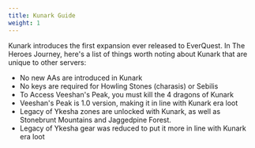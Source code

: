 ```yaml
---
title: Kunark Guide
weight: 1
---
```


Kunark introduces the first expansion ever released to EverQuest. In The Heroes Journey, here's a list of things worth noting about Kunark that are unique to other servers:

- No new AAs are introduced in Kunark
- No keys are required for Howling Stones (charasis) or Sebilis
- To Access Veeshan's Peak, you must kill the 4 dragons of Kunark
- Veeshan's Peak is 1.0 version, making it in line with Kunark era loot
- Legacy of Ykesha zones are unlocked with Kunark, as well as Stonebrunt Mountains and Jaggedpine Forest.
- Legacy of Ykesha gear was reduced to put it more in line with Kunark era loot
